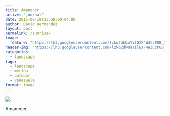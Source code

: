 ```yaml
---
title: Amanecer
active: "journal"
date: 2011-08-18T23:58:00-04:00
author: David Hernandez
layout: post
permalink: /sunrise/
image:
  feature: "https://lh3.googleusercontent.com/lzkq2dkUaYilGXF4W3CcPUB_XfCpHaii5JZGzNsYthd-54kaKNvSAzsFfPB_l_OoNY-NF2KDwjsnRgHyEpfZluOL1nhjQhlhp-ZmvFtTw9W9_pIpCqMBUpOwZh2hOiB2r2B3mIzrN3kig9-nCyoBzlnB7rlS6Yu1_KDLERLOgWFWJZGUkFafJiY85Bfbpv_SYIxfpaYJUjP00NJ5JHRZ_zDrldG0b2v1-3BxyFrGOrLgWiJyB7U9_SUip4pk4hobZsDDo_nr8lFJercs5EuZCoCqNBetpoy0pedQKGdY0LI7C7Cf8x7rtEZVJFTJOkpPYujFRx4TqCODswh2o0R6tDxCWU_qqlykbmr__T19ue2pcXKBDaJu5iy-Y_C2FLk70nk7hD7fRQprv7BCjqcD2M0Ekk0A6iYrLLJshcnXtsQnn220h5eq8GXNBqCK_65fHPA7jL0NWSHTAllasZr5cK3C5kO9eHI6WGfuoSfAdsJ6BGLS7Jnsk5aTDOYJmz6Ui7ew6dIhYt2kKLwRXg6CJH_QSKNPfTcYq7Hui0yTDGoLXZAd_MY9NDmSTEjI9Q5esoHcwXqUiB923kMOfD4-dYqy9oynn7HueEJu8DwgDq734Q=w1138-h711-no"
header-img: "https://lh3.googleusercontent.com/lzkq2dkUaYilGXF4W3CcPUB_XfCpHaii5JZGzNsYthd-54kaKNvSAzsFfPB_l_OoNY-NF2KDwjsnRgHyEpfZluOL1nhjQhlhp-ZmvFtTw9W9_pIpCqMBUpOwZh2hOiB2r2B3mIzrN3kig9-nCyoBzlnB7rlS6Yu1_KDLERLOgWFWJZGUkFafJiY85Bfbpv_SYIxfpaYJUjP00NJ5JHRZ_zDrldG0b2v1-3BxyFrGOrLgWiJyB7U9_SUip4pk4hobZsDDo_nr8lFJercs5EuZCoCqNBetpoy0pedQKGdY0LI7C7Cf8x7rtEZVJFTJOkpPYujFRx4TqCODswh2o0R6tDxCWU_qqlykbmr__T19ue2pcXKBDaJu5iy-Y_C2FLk70nk7hD7fRQprv7BCjqcD2M0Ekk0A6iYrLLJshcnXtsQnn220h5eq8GXNBqCK_65fHPA7jL0NWSHTAllasZr5cK3C5kO9eHI6WGfuoSfAdsJ6BGLS7Jnsk5aTDOYJmz6Ui7ew6dIhYt2kKLwRXg6CJH_QSKNPfTcYq7Hui0yTDGoLXZAd_MY9NDmSTEjI9Q5esoHcwXqUiB923kMOfD4-dYqy9oynn7HueEJu8DwgDq734Q=w1138-h711-no"
categories:
  - landscape
tags:
  - landscape
  - merida
  - outdoor
  - venezuela
format: image
---
```

<a href="https://lh3.googleusercontent.com/lzkq2dkUaYilGXF4W3CcPUB_XfCpHaii5JZGzNsYthd-54kaKNvSAzsFfPB_l_OoNY-NF2KDwjsnRgHyEpfZluOL1nhjQhlhp-ZmvFtTw9W9_pIpCqMBUpOwZh2hOiB2r2B3mIzrN3kig9-nCyoBzlnB7rlS6Yu1_KDLERLOgWFWJZGUkFafJiY85Bfbpv_SYIxfpaYJUjP00NJ5JHRZ_zDrldG0b2v1-3BxyFrGOrLgWiJyB7U9_SUip4pk4hobZsDDo_nr8lFJercs5EuZCoCqNBetpoy0pedQKGdY0LI7C7Cf8x7rtEZVJFTJOkpPYujFRx4TqCODswh2o0R6tDxCWU_qqlykbmr__T19ue2pcXKBDaJu5iy-Y_C2FLk70nk7hD7fRQprv7BCjqcD2M0Ekk0A6iYrLLJshcnXtsQnn220h5eq8GXNBqCK_65fHPA7jL0NWSHTAllasZr5cK3C5kO9eHI6WGfuoSfAdsJ6BGLS7Jnsk5aTDOYJmz6Ui7ew6dIhYt2kKLwRXg6CJH_QSKNPfTcYq7Hui0yTDGoLXZAd_MY9NDmSTEjI9Q5esoHcwXqUiB923kMOfD4-dYqy9oynn7HueEJu8DwgDq734Q=w1138-h711-no" class="popup"  title="Amanecer" data-caption="© 2011 by David Hernández"><img src="https://lh3.googleusercontent.com/lzkq2dkUaYilGXF4W3CcPUB_XfCpHaii5JZGzNsYthd-54kaKNvSAzsFfPB_l_OoNY-NF2KDwjsnRgHyEpfZluOL1nhjQhlhp-ZmvFtTw9W9_pIpCqMBUpOwZh2hOiB2r2B3mIzrN3kig9-nCyoBzlnB7rlS6Yu1_KDLERLOgWFWJZGUkFafJiY85Bfbpv_SYIxfpaYJUjP00NJ5JHRZ_zDrldG0b2v1-3BxyFrGOrLgWiJyB7U9_SUip4pk4hobZsDDo_nr8lFJercs5EuZCoCqNBetpoy0pedQKGdY0LI7C7Cf8x7rtEZVJFTJOkpPYujFRx4TqCODswh2o0R6tDxCWU_qqlykbmr__T19ue2pcXKBDaJu5iy-Y_C2FLk70nk7hD7fRQprv7BCjqcD2M0Ekk0A6iYrLLJshcnXtsQnn220h5eq8GXNBqCK_65fHPA7jL0NWSHTAllasZr5cK3C5kO9eHI6WGfuoSfAdsJ6BGLS7Jnsk5aTDOYJmz6Ui7ew6dIhYt2kKLwRXg6CJH_QSKNPfTcYq7Hui0yTDGoLXZAd_MY9NDmSTEjI9Q5esoHcwXqUiB923kMOfD4-dYqy9oynn7HueEJu8DwgDq734Q=w1138-h711-no"></a>

Amanecer.
